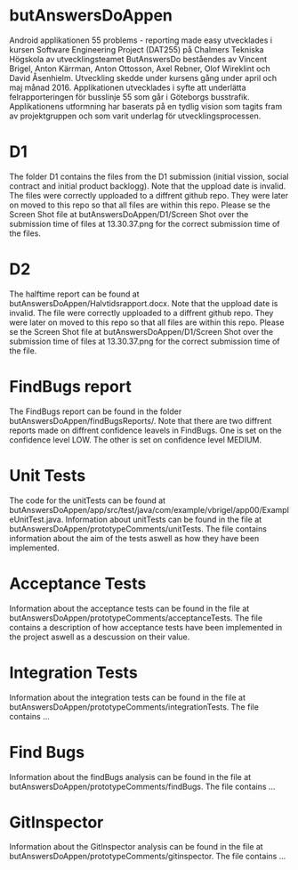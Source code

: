 # butAnswersDoAppen
Android applikationen 55 problems - reporting made easy utvecklades i kursen Software Engineering Project (DAT255) på Chalmers Tekniska Högskola av utvecklingsteamet ButAnswersDo beståendes av Vincent Brigel, Anton Kärrman, Anton Ottosson, Axel Rebner, Olof Wireklint och David Åsenhielm. Utveckling skedde under kursens gång under april och maj månad 2016. Applikationen utvecklades i syfte att underlätta felrapporteringen för busslinje 55 som går i Göteborgs busstrafik. Applikationens utformning har baserats på en tydlig vision som tagits fram av projektgruppen och som varit underlag för utvecklingsprocessen.

# D1 
The folder D1 contains the files from the D1 submission (initial vission, social contract and initial product backlogg). Note that the uppload date is invalid. The files were correctly upploaded to a diffrent github repo. They were later on moved to this repo so that all files are within this repo. Please se the Screen Shot file at butAnswersDoAppen/D1/Screen Shot over the submission time of files at 13.30.37.png for the correct submission time of the files. 

# D2 
The halftime report can be found at butAnswersDoAppen/Halvtidsrapport.docx. Note that the uppload date is invalid. The file were correctly upploaded to a diffrent github repo. They were later on moved to this repo so that all files are within this repo. Please se the Screen Shot file at butAnswersDoAppen/D1/Screen Shot over the submission time of files at 13.30.37.png for the correct submission time of the file. 

# FindBugs report
The FindBugs report can be found in the folder butAnswersDoAppen/findBugsReports/.
Note that there are two diffrent reports made on diffrent confidence leavels in FindBugs. One is set on the confidence level LOW. The other is set on confidence level MEDIUM.

# Unit Tests
The code for the unitTests can be found at butAnswersDoAppen/app/src/test/java/com/example/vbrigel/app00/ExampleUnitTest.java.
Information about unitTests can be found in the file at butAnswersDoAppen/prototypeComments/unitTests. 
The file contains information about the aim of the tests aswell as how they have been implemented. 

# Acceptance Tests
Information about the acceptance tests can be found in the file at butAnswersDoAppen/prototypeComments/acceptanceTests.
The file contains a description of how acceptance tests have been implemented in the project aswell as a descussion on their value. 

# Integration Tests
Information about the integration tests can be found in the file at butAnswersDoAppen/prototypeComments/integrationTests. 
The file contains ...

# Find Bugs
Information about the findBugs analysis can be found in the file at butAnswersDoAppen/prototypeComments/findBugs. 
The file contains ...

# GitInspector
Information about the GitInspector analysis can be found in the file at butAnswersDoAppen/prototypeComments/gitinspector.
The file contains ...
